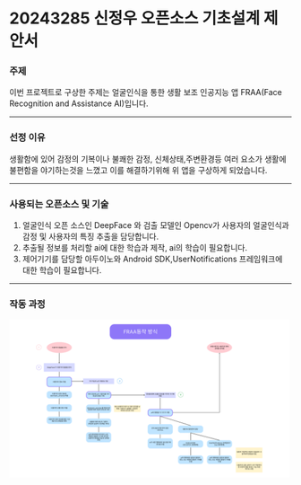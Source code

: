 # 20243285 신정우 오픈소스 기초설계 제안서
### 주제
이번 프로젝트로 구상한 주제는 얼굴인식을 통한 생활 보조 인공지능 앱 FRAA(Face Recognition and Assistance AI)입니다.
<hr/>

### 선정 이유
생활함에 있어 감정의 기복이나 불쾌한 감정, 신체상태,주변환경등 여러 요소가 생활에 불편함을 야기하는것을 느꼈고 이를 해결하기위해 위 앱을 구상하게 되었습니다.
<hr/>

### 사용되는 오픈소스 및 기술
1. 얼굴인식 오픈 소스인 DeepFace 와 검출 모델인 Opencv가 사용자의 얼굴인식과 감정 및 사용자의 특징 추출을 담당합니다.
2. 추출될 정보를 처리할 ai에 대한 학습과 제작, ai의 학습이 필요합니다.
3. 제어기기를 담당할 아두이노와 Android SDK,UserNotifications 프레임워크에 대한 학습이 필요합니다.
<hr/>

### 작동 과정
<img src="img/Strategic Plan (1).png" alt="Example Image" width="500"/>


